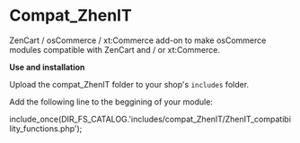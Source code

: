 Compat_ZhenIT
=============

ZenCart / osCommerce / xt:Commerce add-on to make osCommerce modules compatible with ZenCart and / or xt:Commerce.

__Use and installation__

Upload the compat_ZhenIT folder to your shop's `includes` folder.

Add the following line to the beggining of your module:

  include_once(DIR_FS_CATALOG.'includes/compat_ZhenIT/ZhenIT_compatibility_functions.php');